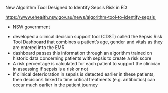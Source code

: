
New Algorithm Tool Designed to Identify Sepsis Risk in ED 

https://www.ehealth.nsw.gov.au/news/algorithm-tool-to-identify-sepsis 

* NSW government
- developed a clinical decision support tool (CDST) called the Sepsis Risk Tool Dashboard that combines a patient’s age, gender and vitals as they are entered into the EMR 
- dashboard passes this information through an algorithm trained on historic data concerning patients with sepsis to create a risk score 
- A risk percentage is calculated for each patient to support the clinician in assessing if sepsis is a risk or not 
- If clinical deterioration in sepsis is detected earlier in these patients, then decisions linked to time critical treatments (e.g. antibiotics) can occur much earlier in the patient journey